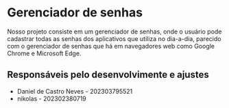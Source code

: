 # Gerenciador de senhas
Nosso projeto consiste em um gerenciador de senhas, onde o usuário pode cadastrar todas as senhas dos aplicativos que utiliza no dia-a-dia, parecido com o gerenciador de senhas que há em navegadores web como Google Chrome e Microsoft Edge.
## Responsáveis pelo desenvolvimente e ajustes 

- Daniel de Castro Neves - 202303795521 
- nikolas - 202302380719
